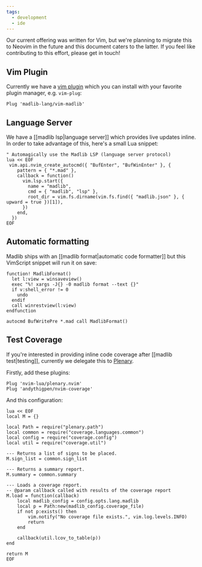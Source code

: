 ```yaml
---
tags:
  - development
  - ide
---
```

Our current offering was written for Vim, but we're planning to migrate this to Neovim in the future and this document caters to the latter. If you feel like contributing to this effort, please get in touch!
## Vim Plugin

Currently we have a [vim plugin](https://github.com/madlib-lang/vim-madlib) which you can install with your favorite plugin manager, e.g. `vim-plug`:

```vimscript
Plug 'madlib-lang/vim-madlib'
```

## Language Server

We have a [[madlib lsp|language server]] which provides live updates inline. In order to take advantage of this, here's a small Lua snippet:

```vimscript
" Automagically use the Madlib LSP (language server protocol)
lua << EOF
 vim.api.nvim_create_autocmd({ "BufEnter", "BufWinEnter" }, {
    pattern = { "*.mad" },
    callback = function()
      vim.lsp.start({
        name = "madlib",
        cmd = { "madlib", "lsp" },
        root_dir = vim.fs.dirname(vim.fs.find({ "madlib.json" }, { upward = true })[1]),
      })
    end,
  })
EOF
```

## Automatic formatting

Madlib ships with an [[madlib format|automatic code formatter]] but this VimScript snippet will run it on save:

```vimscript
function! MadlibFormat()
  let l:view = winsaveview()
  exec "%! xargs -J{} -0 madlib format --text {}"
  if v:shell_error != 0
    undo
  endif
  call winrestview(l:view)
endfunction

autocmd BufWritePre *.mad call MadlibFormat()
```
## Test Coverage

If you're interested in providing inline code coverage after [[madlib test|testing]], currently we delegate this to [Plenary](https://github.com/nvim-lua/plenary.nvim). 

Firstly, add these plugins:

```vimrc
Plug 'nvim-lua/plenary.nvim'
Plug 'andythigpen/nvim-coverage'
```

And this configuration:

```vimscript
lua << EOF
local M = {}

local Path = require("plenary.path")
local common = require("coverage.languages.common")
local config = require("coverage.config")
local util = require("coverage.util")

--- Returns a list of signs to be placed.
M.sign_list = common.sign_list

--- Returns a summary report.
M.summary = common.summary

--- Loads a coverage report.
-- @param callback called with results of the coverage report
M.load = function(callback)
    local madlib_config = config.opts.lang.madlib
    local p = Path:new(madlib_config.coverage_file)
    if not p:exists() then
        vim.notify("No coverage file exists.", vim.log.levels.INFO)
        return
    end

    callback(util.lcov_to_table(p))
end

return M
EOF
```
